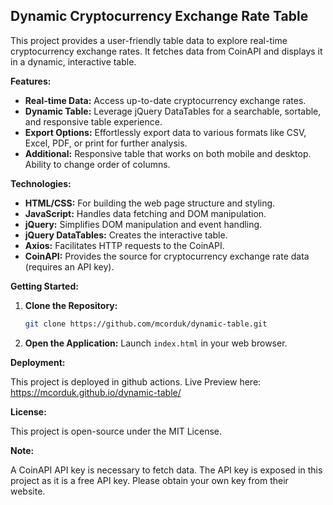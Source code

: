 ## Dynamic Cryptocurrency Exchange Rate Table

This project provides a user-friendly table data to explore real-time cryptocurrency exchange rates. It fetches data from CoinAPI and displays it in a dynamic, interactive table.

**Features:**

* **Real-time Data:** Access up-to-date cryptocurrency exchange rates.
* **Dynamic Table:** Leverage jQuery DataTables for a searchable, sortable, and responsive table experience.
* **Export Options:** Effortlessly export data to various formats like CSV, Excel, PDF, or print for further analysis.
* **Additional:** Responsive table that works on both mobile and desktop. Ability to change order of columns.

**Technologies:**

* **HTML/CSS:**  For building the web page structure and styling.
* **JavaScript:** Handles data fetching and DOM manipulation.
* **jQuery:** Simplifies DOM manipulation and event handling.
* **jQuery DataTables:** Creates the interactive table.
* **Axios:** Facilitates HTTP requests to the CoinAPI.
* **CoinAPI:** Provides the source for cryptocurrency exchange rate data (requires an API key).

**Getting Started:**

1. **Clone the Repository:**

   ```bash
   git clone https://github.com/mcorduk/dynamic-table.git
   ```


2. **Open the Application:** Launch `index.html` in your web browser.

**Deployment:**

This project is deployed in github actions. Live Preview here: https://mcorduk.github.io/dynamic-table/


**License:**

This project is open-source under the MIT License.

**Note:**

A CoinAPI API key is necessary to fetch data. The API key is exposed in this project as it is 
a free API key.
Please obtain your own key from their website.
